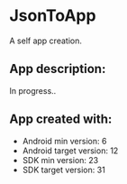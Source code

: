 # JsonToApp

A self app creation.<br />

## App description:
In progress..

## App created with:
* Android min version: 6
* Android target version: 12
* SDK min version: 23
* SDK target version: 31
